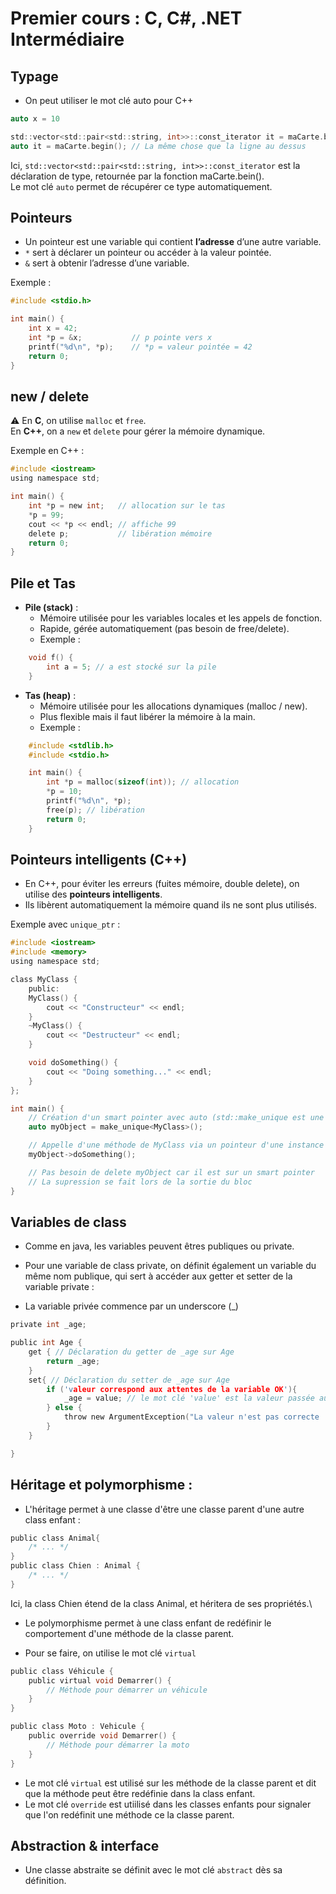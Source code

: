 # Premier cours : C, C#, .NET Intermédiaire

## Typage

- On peut utiliser le mot clé auto pour C++

```c
auto x = 10

std::vector<std::pair<std::string, int>>::const_iterator it = maCarte.begin();
auto it = maCarte.begin(); // La même chose que la ligne au dessus
```

Ici, `std::vector<std::pair<std::string, int>>::const_iterator` est la déclaration de type, retournée par la fonction maCarte.bein().  
Le mot clé `auto` permet de récupérer ce type automatiquement.

## Pointeurs

- Un pointeur est une variable qui contient **l’adresse** d’une autre variable.
- `*` sert à déclarer un pointeur ou accéder à la valeur pointée.
- `&` sert à obtenir l’adresse d’une variable.

Exemple :

```c
#include <stdio.h>

int main() {
    int x = 42;
    int *p = &x;           // p pointe vers x
    printf("%d\n", *p);    // *p = valeur pointée = 42
    return 0;
}
```

## new / delete

⚠️ En **C**, on utilise `malloc` et `free`.  
En **C++**, on a `new` et `delete` pour gérer la mémoire dynamique.

Exemple en C++ :

```c
#include <iostream>
using namespace std;

int main() {
    int *p = new int;   // allocation sur le tas
    *p = 99;
    cout << *p << endl; // affiche 99
    delete p;           // libération mémoire
    return 0;
}
```

## Pile et Tas

- **Pile (stack)** :
  - Mémoire utilisée pour les variables locales et les appels de fonction.
  - Rapide, gérée automatiquement (pas besoin de free/delete).
  - Exemple :

```c
    void f() {
        int a = 5; // a est stocké sur la pile
    }
```

- **Tas (heap)** :
  - Mémoire utilisée pour les allocations dynamiques (malloc / new).
  - Plus flexible mais il faut libérer la mémoire à la main.
  - Exemple :

```c
    #include <stdlib.h>
    #include <stdio.h>

    int main() {
        int *p = malloc(sizeof(int)); // allocation
        *p = 10;
        printf("%d\n", *p);
        free(p); // libération
        return 0;
    }
```

## Pointeurs intelligents (C++)

- En C++, pour éviter les erreurs (fuites mémoire, double delete), on utilise des **pointeurs intelligents**.
- Ils libèrent automatiquement la mémoire quand ils ne sont plus utilisés.

Exemple avec `unique_ptr` :

```c
#include <iostream>
#include <memory>
using namespace std;

class MyClass {
    public:
    MyClass() {
        cout << "Constructeur" << endl;
    }
    ~MyClass() {
        cout << "Destructeur" << endl;
    }

    void doSomething() {
        cout << "Doing something..." << endl;
    }
};

int main() {
    // Création d'un smart pointer avec auto (std::make_unique est une fonction qui retourne un unique_ptr de MyClass)
    auto myObject = make_unique<MyClass>();

    // Appelle d'une méthode de MyClass via un pointeur d'une instance
    myObject->doSomething();

    // Pas besoin de delete myObject car il est sur un smart pointer
    // La supression se fait lors de la sortie du bloc
}
```

## Variables de class

- Comme en java, les variables peuvent êtres publiques ou private.

- Pour une variable de class private, on définit également un variable du même nom publique, qui sert à accéder aux getter et setter de la variable private :

- La variable privée commence par un underscore (\_)

```c
private int _age;

public int Age {
    get { // Déclaration du getter de _age sur Age
        return _age;
    }
    set{ // Déclaration du setter de _age sur Age
        if ('valeur correspond aux attentes de la variable OK'){
            _age = value; // le mot clé 'value' est la valeur passée au setter quand la méthode est appelée
        } else {
            throw new ArgumentException("La valeur n'est pas correcte !");
        }
    }

}
```

## Héritage et polymorphisme :

- L'héritage permet à une classe d'être une classe parent d'une autre class enfant :

```c
public class Animal{
    /* ... */
}
public class Chien : Animal {
    /* ... */
}
```

Ici, la class Chien étend de la class Animal, et héritera de ses propriétés.\

- Le polymorphisme permet à une class enfant de redéfinir le comportement d'une méthode de la classe parent.

- Pour se faire, on utilise le mot clé `virtual`

```c
public class Véhicule {
    public virtual void Demarrer() {
        // Méthode pour démarrer un véhicule
    }
}

public class Moto : Vehicule {
    public override void Demarrer() {
        // Méthode pour démarrer la moto
    }
}
```

- Le mot clé `virtual` est utilisé sur les méthode de la classe parent et dit que la méthode peut être redéfinie dans la class enfant.
- Le mot clé `override` est utiilisé dans les classes enfants pour signaler que l'on redéfinit une méthode ce la classe parent.

## Abstraction & interface

- Une classe abstraite se définit avec le mot clé `abstract` dès sa définition.
